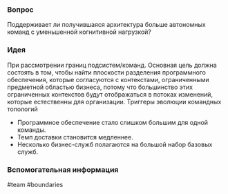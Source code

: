 ### Вопрос
Поддерживает ли получившаяся архитектура больше автономных команд с уменьшенной когнитивной нагрузкой?
### Идея
При рассмотрении границ подсистем/команд. Основная цель должна состоять в том, чтобы найти плоскости разделения программного обеспечения, которые согласуются с контекстами, ограниченными предметной областью бизнеса, потому что большинство этих ограниченных контекстов будут отображаться в потоках изменений, которые естественны для организации.
Триггеры эволюции командных топологий
-   Программное обеспечение стало слишком большим для одной команды.
-   Темп доставки становится медленнее.
-   Несколько бизнес-служб полагаются на большой набор базовых служб.

### Вспомогательная информация
#team #boundaries 


